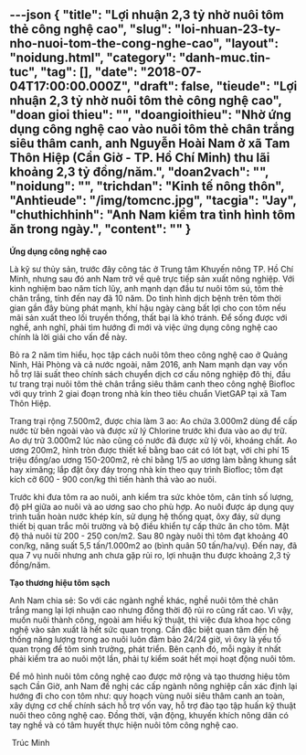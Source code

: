 ---json
{
    "title": "Lợi nhuận 2,3 tỷ nhờ nuôi tôm thẻ công nghệ cao",
    "slug": "loi-nhuan-23-ty-nho-nuoi-tom-the-cong-nghe-cao",
    "layout": "noidung.html",
    "category": "danh-muc.tin-tuc",
    "tag": [],
    "date": "2018-07-04T17:00:00.000Z",
    "draft": false,
    "tieude": "Lợi nhuận 2,3 tỷ nhờ nuôi tôm thẻ công nghệ cao",
    "doan gioi thieu": "",
    "doangioithieu": "Nhờ ứng dụng công nghệ cao vào nuôi tôm thẻ chân trắng siêu thâm canh, anh Nguyễn Hoài Nam ở xã Tam Thôn Hiệp (Cần Giờ - TP. Hồ Chí Minh) thu lãi  khoảng 2,3 tỷ đồng/năm.",
    "doan2vach": "",
    "noidung": "",
    "trichdan": "Kinh tế nông thôn",
    "Anhtieude": "/img/tomcnc.jpg",
    "tacgia": "Jay",
    "chuthichhinh": "Anh Nam kiểm tra tình hình tôm ăn trong ngày.",
    "__content__": ""
}
---
<p><span style="font-size:14px"><strong>Ứng dụng c&ocirc;ng nghệ cao</strong></span></p>

<p><span style="font-size:14px">L&agrave; kỹ sư thủy sản, trước đ&acirc;y c&ocirc;ng t&aacute;c ở Trung t&acirc;m Khuyến n&ocirc;ng TP. Hồ Ch&iacute; Minh, nhưng sau đ&oacute; anh Nam trở về qu&ecirc; trực tiếp sản xuất n&ocirc;ng nghiệp. Với kinh nghiệm bao năm t&iacute;ch lũy, anh mạnh dạn đầu tư nu&ocirc;i t&ocirc;m s&uacute;, t&ocirc;m thẻ ch&acirc;n trắng, t&iacute;nh đến nay đ&atilde; 10 năm. Do t&igrave;nh h&igrave;nh dịch bệnh tr&ecirc;n t&ocirc;m thời gian gần đ&acirc;y b&ugrave;ng ph&aacute;t mạnh, kh&iacute; hậu ng&agrave;y c&agrave;ng bất lợi cho con t&ocirc;m nếu m&atilde;i sản xuất theo lối truyền thống, thất bại l&agrave; kh&oacute; tr&aacute;nh. Để sống được với nghề, anh nghĩ, phải t&igrave;m hướng đi mới v&agrave; việc ứng dụng c&ocirc;ng nghệ cao ch&iacute;nh l&agrave; lời giải cho vấn đề n&agrave;y.</span></p>

<p><span style="font-size:14px">Bỏ ra 2 năm t&igrave;m hiểu, học tập c&aacute;ch nu&ocirc;i t&ocirc;m theo c&ocirc;ng nghệ cao ở Quảng Ninh, Hải Ph&ograve;ng v&agrave; cả nước ngo&agrave;i, năm 2016, anh Nam mạnh dạn vay vốn hỗ trợ l&atilde;i suất theo ch&iacute;nh s&aacute;ch chuyển dịch cơ cấu n&ocirc;ng nghiệp đ&ocirc; thị, đầu tư trang trại nu&ocirc;i t&ocirc;m thẻ ch&acirc;n trắng si&ecirc;u th&acirc;m canh theo c&ocirc;ng nghệ Biofloc với quy tr&igrave;nh 2 giai đoạn trong nh&agrave; k&iacute;n theo ti&ecirc;u chuẩn VietGAP tại x&atilde; Tam Th&ocirc;n Hiệp.</span></p>

<p><span style="font-size:14px">Trang trại rộng 7.500m2, được chia l&agrave;m 3 ao: Ao chứa 3.000m2&nbsp;d&ugrave;ng để cấp nước từ b&ecirc;n ngo&agrave;i v&agrave;o v&agrave; được xử l&yacute; Chlorine trước khi đưa v&agrave;o ao dự trữ. Ao dự trữ 3.000m2&nbsp;l&uacute;c n&agrave;o cũng c&oacute; nước đ&atilde; được xử l&yacute; v&ocirc;i, kho&aacute;ng chất. Ao ương 200m2, h&igrave;nh tr&ograve;n được thiết kế bằng bao c&aacute;t c&oacute; l&oacute;t bạt, với chi ph&iacute; 15 triệu đồng/ao ương 150-200m2, rẻ chỉ bằng 1/5 ao ương l&agrave;m bằng khung sắt hay ximăng; lắp đặt &ocirc;xy đ&aacute;y trong nh&agrave; k&iacute;n theo quy tr&igrave;nh Biofloc; t&ocirc;m đạt k&iacute;ch cỡ 600 - 900 con/kg th&igrave; tiến h&agrave;nh thả v&agrave;o ao nu&ocirc;i.</span></p>

<p><span style="font-size:14px">Trước khi đưa t&ocirc;m ra ao nu&ocirc;i, anh kiểm tra sức khỏe t&ocirc;m, c&acirc;n t&iacute;nh số lượng, độ pH giữa ao nu&ocirc;i v&agrave; ao ương sao cho ph&ugrave; hợp. Ao nu&ocirc;i được &aacute;p dụng quy tr&igrave;nh tuần ho&agrave;n nước kh&eacute;p k&iacute;n, sử dụng hệ thống quạt, &ocirc;xy đ&aacute;y, sử dụng thiết bị quan trắc m&ocirc;i trường v&agrave; bộ điều khiển tự cấp thức ăn cho t&ocirc;m. Mật độ thả nu&ocirc;i từ 200 - 250 con/m2. Sau 80 ng&agrave;y nu&ocirc;i th&igrave; t&ocirc;m đạt khoảng 40 con/kg, năng suất 5,5 tấn/1.000m2 ao (b&igrave;nh qu&acirc;n 50 tấn/ha/vụ). Đến nay, đ&atilde; qua 7 vụ nu&ocirc;i nhưng anh chưa gặp rủi ro, lợi nhuận thu được khoảng 2,3 tỷ đồng/năm.&nbsp;</span></p>

<p><span style="font-size:14px"><strong>Tạo thương hiệu t&ocirc;m sạch</strong></span></p>

<p><span style="font-size:14px">Anh Nam chia sẻ: So với c&aacute;c ng&agrave;nh nghề kh&aacute;c, nghề nu&ocirc;i t&ocirc;m thẻ ch&acirc;n trắng mang lại lợi nhuận cao nhưng đồng thời độ rủi ro cũng rất cao. V&igrave; vậy, muốn nu&ocirc;i th&agrave;nh c&ocirc;ng, ngo&agrave;i am hiểu kỹ thuật, th&igrave; việc đưa khoa học c&ocirc;ng nghệ v&agrave;o sản xuất l&agrave; hết sức quan trọng. Cần đặc biệt quan t&acirc;m đến hệ thống năng lượng trong ao nu&ocirc;i lu&ocirc;n đảm bảo 24/24 giờ, v&igrave; &ocirc;xy l&agrave; yếu tố quan trọng để t&ocirc;m sinh trưởng, ph&aacute;t triển. B&ecirc;n cạnh đ&oacute;, mỗi ng&agrave;y &iacute;t nhất phải kiểm tra ao nu&ocirc;i một lần, phải tự kiểm so&aacute;t hết mọi hoạt động nu&ocirc;i t&ocirc;m.</span></p>

<p><span style="font-size:14px">Để m&ocirc; h&igrave;nh nu&ocirc;i t&ocirc;m c&ocirc;ng nghệ cao được mở rộng v&agrave; tạo thương hiệu t&ocirc;m sạch Cần Giờ, anh Nam đề nghị c&aacute;c cấp ng&agrave;nh n&ocirc;ng nghiệp cần x&aacute;c định lại hướng đi cho con t&ocirc;m như: quy hoạch v&ugrave;ng nu&ocirc;i si&ecirc;u th&acirc;m canh an to&agrave;n, x&acirc;y dựng cơ chế ch&iacute;nh s&aacute;ch hỗ trợ vốn vay, hỗ trợ đ&agrave;o tạo tập huấn kỹ thuật nu&ocirc;i theo c&ocirc;ng nghệ cao. Đồng thời, vận động, khuyến kh&iacute;ch n&ocirc;ng d&acirc;n c&oacute; tay nghề v&agrave; c&oacute; t&acirc;m huyết thực hiện nu&ocirc;i t&ocirc;m c&ocirc;ng nghệ cao.</span></p>

<p><span style="font-size:14px">&nbsp;Tr&uacute;c Minh</span></p>
